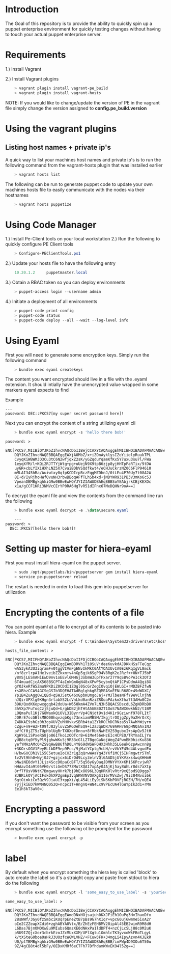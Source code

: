 # Introduction
The Goal of this repository is to provide the ability to quickly spin up a puppet enterprise environment for quickly testing changes without having to touch your actual puppet enterprise server.


# Requirements
1.) Install Vagrant

2.) Install Vagrant plugins
```powershell
    > vagrant plugin install vagrant-pe_build
    > vagrant plugin install vagrant-hosts
```
NOTE: If you would like to change/update the version of PE in the vagrant file simply change the version assigned to **config.pe_build.version**


# Using the vagrant plugins
## Listing host names + private ip's
A quick way to list your machines host names and private ip's is to run the following command from the vagrant-hosts plugin that was installed earlier


```powershell
    > vagrant hosts list
```

The following can be run to generate puppet code to update your own machines hosts file to easily communicate with the nodes via their hostnames

```powershell
    > vagrant hosts puppetize
```

# Using Code Manager
1.) Install Pe-Client tools on your local workstation
2.) Run the following to quickly configure PE Client tools
```powershell
    > Configure-PEClientTools.ps1
```
2.) Update your hosts file to have the following entry
```powershell
    10.20.1.2     puppetmaster.local
```
3.) Obtain a RBAC token so you can deploy environments
```powershell
    > puppet-access login --username admin
```
4.) Initiate a deployment of all environments
```powershell
    > puppet-code print-config
    > puppet-code status
    > puppet-code deploy --all --wait --log-level info
```

# Using Eyaml
First you will need to generate some encryption keys.  Simply run the following command

```powershell
    > bundle exec eyaml createkeys
```


The content you want encrypted should live in a file with the .eyaml extension.  It should intially have the unencrypted value wrapped in some markers eyaml expects to find

Example
```
---
password: DEC::PKCS7[my super secret password here]!
```

Next you can encrypt the content of a string utilizing eyaml cli
```powershell
    > bundle exec eyaml encrypt -s 'hello there bob!'
```

```data/secure.eyaml
password: >
    ENC[PKCS7,MIIBiQYJKoZIhvcNAQcDoIIBejCCAXYCAQAxggEhMIIBHQIBADAFMAACAQEw
    DQYJKoZIhvcNAQEBBQAEggEAXjA0MbZ/x+iZOnAyklysIZeYiielyRuukTPL
    CvyqKiWBWMJD3Cu3tC6N2wfjqxZ2sK/yGZqduYqamKfKx5Y7uxu3su7l/FWa
    1eyqXfM/l+KQi2RJTTYjWtg+pg+uUejN9X9tpB6zjp8yjHHTpPaRTix/9tDW
    uyGR+cbLYIXiHXhLNZ5X7CvaiBDbVSQdfkwt4/eCHJuCkrzNZ0C6FlP94610
    mMLAI345hRa/Auiwtxy0qfpKCDIrpBczEqgMZDhnJ/0tLEu4P70Uy7t08A2A
    8I+d/IyRjhoHWfOvuNH3rbwBBoqAFfTLhSb4xd+jMDYWR931PB3V3mKo6c5J
    VpeanDBMBgkqhkiG9w0BBwEwHQYJYIZIAWUDBAEqBBBSoYEAbjrkCBjKEXOc
    x1a/gCCF1KRi3NMVcCErYP0RA6HgTvR51dIFnx67MeDQHNr9oA==]
```

To decrypt the eyaml file and view the contents from the command line run the following
```powershell
    > bundle exec eyaml decrypt -e .\data\secure.eyaml
```

```decrypted output
    ---
password: >
  DEC::PKCS7[hello there bob!]!
```


# Setting up master for hiera-eyaml
First you must install hiera-eyaml on the puppet server.
```powershell
    > sudo /opt/puppetlabs/bin/puppetserver gem install hiera-eyaml
    > service pe-puppetserver reload
```

The restart is needed in order to load this gem into puppetserver for utilization



# Encrypting the contents of a file
You can point eyaml at a file to encrypt all of its contents to be pasted into hiera.  Example
```powershell
    > bundle exec eyaml encrypt -f C:\Windows\System32\drivers\etc\hosts
```

```
hosts_file_content: >
    ENC[PKCS7,MIIFHQYJKoZIhvcNAQcDoIIFDjCCBQoCAQAxggEhMIIBHQIBADAFMAACAQEw
    DQYJKoZIhvcNAQEBBQAEggEAmBDRVh1Ti0SuVjdeeKuvkdAJDKkHSsFTeCqz
    wA53ykA3U3iqramFv0tggVIVmFgENvIkMkC0AtYOAIUvIA0Ez6RqIgVL8mck
    /nf8zrlrpA1He1veibZZkxm+v4nGp5gik6SgP94V8RgK2eJRzf++0N+TJ5bP
    y8mSjLESmAHiEwD9nv1oEEvl6MHGj3obmW3upTFxarz7Y9qSBVoPeIck3OT3
    6T4muadCjcAX568BSCPT4aInkGmOqN48xXPwP5cybnQtAP1CPsDdnA4Qqi8X
    gYOJkeRfW5Zmu9PKDiZ0CDdI1ZQgl0ScGrZegIOvqiOjEWLGI+rMDZBFZfwN
    rsXBhzCCA94GCSqGSIb3DQEHATAdBglghkgBZQMEASoEENLR68D+49dWDXC/
    Yp1B4ZuAggOw1QBd+qSWJ5stG46xGpbKUmgoJaj+YMJlbeaNFfY9eVClnjhN
    nJQirUPXlg0KHgn3rtabXS2LcVnLkd0anRziZROoaPAzkmXfha7t3AHw0C2m
    39H/QodKKopwxggqb42doUa+W650kmA4ZVn7LN3H5BQACSDscdL6ZgNDRbBO
    3hVXp7FuToqCzjSjuQd+U/gbDB2jhTHtA5GB80ZT1OoS7NAWXGwkhN2/t1BM
    LOQmaPul1Kj7G8WaokQiOVL3IByrrVp4CNjdt9v1d4K1r9Gziwnf978FLItT
    JORrE7scGBlsMBQ00hqvzqbKgs73nxiamMB5M/IkgjtrOQjgZpy9a2HrOrXj
    Z4DKAE9shGz0h3opXUVZuMHHvkvSBRb4ta1ZYkROChDCRNza5s7AwhhWiyrn
    CZgu+n9+W2Ft09fJ82yluvZ5KGOehSQ9+i2a3qWDR769ARH768pHNQaAx1NJ
    pVfCf0jZT5zTUpHblUgRrTX0XofDnnu+8fRbkNwHEV2S9gubxI+sApQv5JtH
    XgHYGLiSPxeRG8jo861TkoizOOTcrB+61Me456eHzEIc4CPEO/TRYmaILjYu
    yUB8ctq0Y5yPl9jghwWKu5j9R33cGlLZTBgoGaNojWegZ4FwnBK0hicKu836
    yefYMAzAMcO4ZS9qHwB86fhD0L4Y869dWSWFQHX3Hhh35LGeWk6zpAwcnn8g
    +3KOrsOGV1FeyRLlbDF9ep9Pcs/9jMatYCptg9cLH/rvVkYF45d4ALvgudEu
    H/bwGUCDh1V1S5C5etueIoCXZr1gZqQrwWAaYg43YKf1MCj5IHFmgwtr5Tml
    tv2Vt9hh0+Nyj0J7+gzjcx6iDrOd9Lcy3elnVQl6AAD5jUYKVzxs4wqXHHmH
    bNwiNE6dvY1JLjz4SccD0paCcBFT/5q56yGyOaqJDMNYVYX+KM1SKPcvjwR7
    HHAavI4a9t05VH0/stiGeDS77ZMutXQA17xpAy0JAjKj5ay8WhLr8ds7aXtp
    8rfTf8sVONtK7BmgwuyHHrk7bj9hEx8O96L3QqHRK0lvRtr9xQ5pdSQ9ggp7
    8JBKLkOYjACIFskQhXP2gmEpIvqGKWVNVOAXgS116rMVxZwj/9iz84Nvoi6k
    6gtOimkiCo5QzV9JiaUI3+ppXi/qL454LiEy9iSNSKbPOVFjROZH/7H/oQE4
    7yjjkiED7kWN4NQ052Q+ncpcIT+HngnQ+WN4Lx9VPEcUA4lGWYpIkZd1+rMn
    Ee1h5kT3aV0=]
```

# Encrypting a password
If you don't want the password to be visible from your screen as you encrypt something use the following ot be prompted for the password
```powershell
    > bundle exec eyaml encrypt -p
```

# label
By default when you encrypt something the hiera key is called 'block' to auto create the label so it's a straight copy and paste from stdout to hiera do the following
```powershell
    > bundle exec eyaml encrypt -l 'some_easy_to_use_label' -s 'yourSecretString'
```

```
some_easy_to_use_label: >
    ENC[PKCS7,MIIBiQYJKoZIhvcNAQcDoIIBejCCAXYCAQAxggEhMIIBHQIBADAFMAACAQEw
    DQYJKoZIhvcNAQEBBQAEggEAmdDNxHOjsajuh0KXJFiEh1OuPq3HvIhaoDfx
    28sNWf/3Gy0fzSmbciKUqrpEneZtB7pBs9G7hXIqr+vpcG0uj6wmme5ioA2r
    oIe2CZZeapXCdi6+zghABYA8Vtx/B/ZhEzFEHBMV28ipAl45EB2wimR9M8dH
    L6Das7BjmOMOXwEu9MIubs6QmzXE0dNHxPa1ldDPT4+nzCjLcSLj88c0M2uK
    pRU9IZQjcXor3cbrkEzoJZcMUxXXM/UPlXgtu1OmhlcTK3yvxoWkFBoTLgyL
    k/tXSteG0boeOaHkJ3UOzfcWGWLVHZ/+FCuw3FK+34mgLi4IpyAzvn4KJEkR
    U0/ptTBMBgkqhkiG9w0BBwEwHQYJYIZIAWUDBAEqBBB/imFWp4D9XOu6T50u
    9Z/4gCB8t4dl5bFy/OEDxKMRf6eCTFh77DfhdamKWvEK94l52g==]
```
